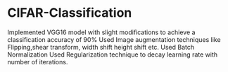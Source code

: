 # CIFAR-Classification
Implemented VGG16 model with slight modifications to achieve a classification accuracy of 90%
Used Image augmentation techniques like Flipping,shear transform, width shift height shift etc.
Used Batch Normalization
Used Regularization technique to decay learning rate with number of iterations.
